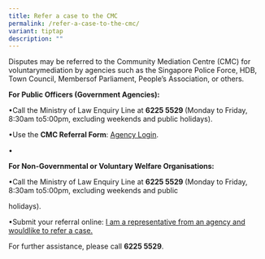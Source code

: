 ```yaml
---
title: Refer a case to the CMC
permalink: /refer-a-case-to-the-cmc/
variant: tiptap
description: ""
---
```

<p>Disputes may be referred to the Community Mediation Centre (CMC) for voluntarymediation
by agencies such as the Singapore Police Force, HDB, Town Council, Membersof
Parliament, People’s Association, or others.</p>
<p></p>
<p><strong>For Public Officers (Government Agencies):</strong>
</p>
<p>•Call the Ministry of Law Enquiry Line at <strong>6225 5529 </strong>(Monday
to Friday, 8:30am to5:00pm, excluding weekends and public holidays).</p>
<p>•Use the <strong>CMC Referral Form</strong>: <a href="https://cmc.intranet.mlaw.gov.sg/agency-login" rel="noopener noreferrer nofollow" target="_blank"><u>Agency Login</u></a>.</p>
<p>•</p>
<p><strong>For Non-Governmental or Voluntary Welfare Organisations:</strong>
</p>
<p>•Call the Ministry of Law Enquiry Line at <strong>6225 5529 </strong>(Monday
to Friday, 8:30am to5:00pm, excluding weekends and public</p>
<p>holidays).</p>
<p>•Submit your referral online: <a href="https://form.gov.sg/5dbfebfa1b03c2001911fc19" rel="noopener nofollow" target="_blank">I am a representative from an agency and wouldlike to refer a case.</a>
</p>
<p>For further assistance, please call <strong>6225 5529</strong>.</p>
